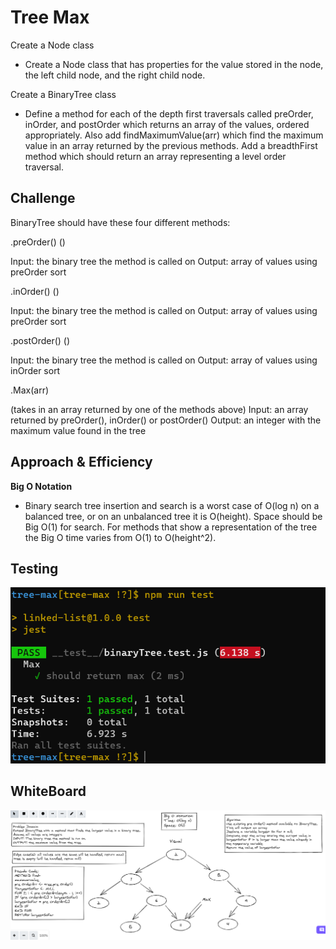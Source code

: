 # Tree Max 

Create a Node class

* Create a Node class that has properties for the value stored in the node, the left child node, and the right child node.

Create a BinaryTree class

* Define a method for each of the depth first traversals called preOrder, inOrder, and postOrder which returns an array of the values, ordered appropriately. Also add findMaximumValue(arr) which find the maximum value in an array returned by the previous methods. Add a breadthFirst method which should return an array representing a level order traversal.

## Challenge
BinaryTree should have these four different methods:

.preOrder() ()

Input: the binary tree the method is called on
Output: array of values using preOrder sort

.inOrder() ()

Input: the binary tree the method is called on
Output: array of values using preOrder sort

.postOrder() ()

Input: the binary tree the method is called on
Output: array of values using inOrder sort

.Max(arr) 

(takes in an array returned by one of the methods above)
Input: an array returned by preOrder(), inOrder() or postOrder()
Output: an integer with the maximum value found in the tree

## Approach & Efficiency

**Big O Notation**

* Binary search tree insertion and search is a worst case of O(log n) on a balanced tree, or on an unbalanced tree it is O(height). Space should be Big O(1) for search. For methods that show a representation of the tree the Big O time varies from O(1) to O(height^2).

## Testing

![img](maxtest.png)

## WhiteBoard 

![img](tree-Max.png)